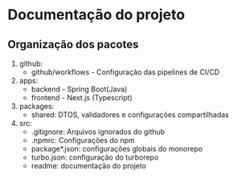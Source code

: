 # Documentação do projeto

## Organização dos pacotes

1. github:
    - github/workflows - Configuração das pipelines de CI/CD
2. apps:
    - backend - Spring Boot(Java)
    - frontend - Next.js (Typescript)
3. packages: 
    - shared: DTOS, validadores e configurações compartilhadas
4. src:
    - .gitignore: Arquivos ignorados do github
    - .npmrc: Configurações do npm
    - package*.json: configurações globais do monorepo
    - turbo.json: configuração do turborepo
    - readme: documentação do projeto
